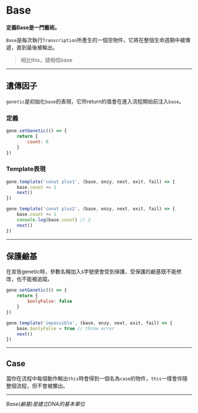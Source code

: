 # Base

**定義Base是一門藝術。**

`Base`是每次執行`Transcription`所產生的一個空物件，它將在整個生命週期中被傳遞，直到最後被輸出。

>相比this，請相信base

---

## 遺傳因子

`genetic`是初始化`base`的表現，它所return的值會在進入流程開始前注入`base`。

### 定義

```js
gene.setGenetic(() => {
    return {
        count: 0
    }
})
```

### Template表現

```js
gene.template('conut plus1', (base, enzy, next, exit, fail) => {
    base.count += 1
    next()
})

gene.template('conut plus2', (base, enzy, next, exit, fail) => {
    base.count += 1
    console.log(base.count) // 2
    next()
})
```

---

## 保護鹼基

在宣告genetic時，參數名稱加入`$`字號便會受到保護，受保護的鹼基既不能修改，也不能被追蹤。

```js
gene.setGenetic(() => {
    return {
        $onlyFalse: false
    }
})

gene.template('impossible', (base, enzy, next, exit, fail) => {
    base.$onlyFalse = true // throw error
    next()
})

```

---

## Case

當你在流程中每個動作輸出`this`時會得到一個名為`case`的物件，`this`一樣會伴隨整個流程，但不會被擲出。

---

_Base(鹼基)是建立DNA的基本單位_